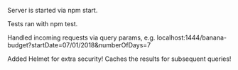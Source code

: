 Server is started via npm start.

Tests ran with npm test.

Handled incoming requests via query params, e.g.
localhost:1444/banana-budget?startDate=07/01/2018&numberOfDays=7

Added Helmet for extra security!
Caches the results for subsequent queries!
